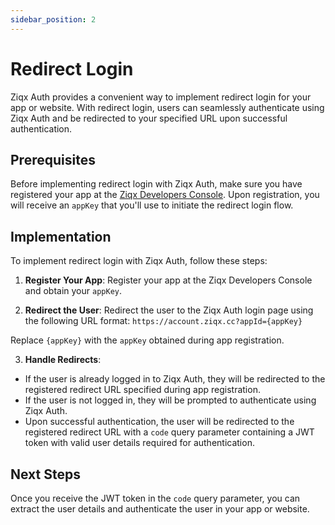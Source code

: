 ```yaml
---
sidebar_position: 2
---
```


# Redirect Login

Ziqx Auth provides a convenient way to implement redirect login for your app or website. With redirect login, users can seamlessly authenticate using Ziqx Auth and be redirected to your specified URL upon successful authentication.

## Prerequisites

Before implementing redirect login with Ziqx Auth, make sure you have registered your app at the [Ziqx Developers Console](https://developers.ziqx.cc). Upon registration, you will receive an `appKey` that you'll use to initiate the redirect login flow.

## Implementation

To implement redirect login with Ziqx Auth, follow these steps:

1. **Register Your App**: Register your app at the Ziqx Developers Console and obtain your `appKey`.

2. **Redirect the User**: Redirect the user to the Ziqx Auth login page using the following URL format:
```https://account.ziqx.cc?appId={appKey}```

Replace `{appKey}` with the `appKey` obtained during app registration.

3. **Handle Redirects**:
- If the user is already logged in to Ziqx Auth, they will be redirected to the registered redirect URL specified during app registration.
- If the user is not logged in, they will be prompted to authenticate using Ziqx Auth.
- Upon successful authentication, the user will be redirected to the registered redirect URL with a `code` query parameter containing a JWT token with valid user details required for authentication.

## Next Steps

Once you receive the JWT token in the `code` query parameter, you can extract the user details and authenticate the user in your app or website.

